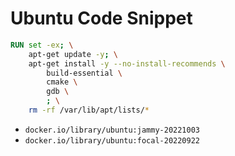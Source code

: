 # Ubuntu Code Snippet

```Dockerfile
RUN set -ex; \
    apt-get update -y; \
    apt-get install -y --no-install-recommends \
        build-essential \
        cmake \
        gdb \
        ; \
    rm -rf /var/lib/apt/lists/*
```

- `docker.io/library/ubuntu:jammy-20221003`
- `docker.io/library/ubuntu:focal-20220922`
